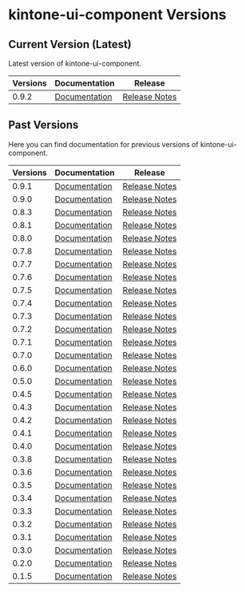 # kintone-ui-component Versions

## Current Version (Latest)
Latest version of kintone-ui-component.

| Versions| Documentation| Release|
| --- | --- | --- |
| 0.9.2| [Documentation](../)| [Release Notes](https://github.com/kintone-labs/kintone-ui-component/releases/tag/v0.9.2)|

## Past Versions
Here you can find documentation for previous versions of kintone-ui-component.

| Versions| Documentation| Release|
| --- | --- | --- |
| 0.9.1| [Documentation](../../0.9.1/)| [Release Notes](https://github.com/kintone-labs/kintone-ui-component/releases/tag/v0.9.1)|
| 0.9.0| [Documentation](../../0.9.0/)| [Release Notes](https://github.com/kintone-labs/kintone-ui-component/releases/tag/v0.9.0)|
| 0.8.3| [Documentation](../../0.8.3/)| [Release Notes](https://github.com/kintone-labs/kintone-ui-component/releases/tag/v0.8.3)|
| 0.8.1| [Documentation](../../0.8.1/)| [Release Notes](https://github.com/kintone-labs/kintone-ui-component/releases/tag/v0.8.1)|
| 0.8.0| [Documentation](../../0.8.0/)| [Release Notes](https://github.com/kintone-labs/kintone-ui-component/releases/tag/v0.8.0)|
| 0.7.8| [Documentation](../../0.7.8/)| [Release Notes](https://github.com/kintone-labs/kintone-ui-component/releases/tag/v0.7.8)|
| 0.7.7| [Documentation](../../0.7.7/)| [Release Notes](https://github.com/kintone-labs/kintone-ui-component/releases/tag/v0.7.7)|
| 0.7.6| [Documentation](../../0.7.6/)| [Release Notes](https://github.com/kintone-labs/kintone-ui-component/releases/tag/v0.7.6)|
| 0.7.5| [Documentation](../../0.7.5/)| [Release Notes](https://github.com/kintone-labs/kintone-ui-component/releases/tag/v0.7.5)|
| 0.7.4| [Documentation](../../0.7.4/)| [Release Notes](https://github.com/kintone-labs/kintone-ui-component/releases/tag/v0.7.4)|
| 0.7.3| [Documentation](../../0.7.3/)| [Release Notes](https://github.com/kintone-labs/kintone-ui-component/releases/tag/v0.7.3)|
| 0.7.2| [Documentation](../../0.7.2/)| [Release Notes](https://github.com/kintone-labs/kintone-ui-component/releases/tag/v0.7.2)|
| 0.7.1| [Documentation](../../0.7.1/)| [Release Notes](https://github.com/kintone-labs/kintone-ui-component/releases/tag/v0.7.1)|
| 0.7.0| [Documentation](../../0.7.0/)| [Release Notes](https://github.com/kintone-labs/kintone-ui-component/releases/tag/v0.7.0)|
| 0.6.0| [Documentation](../../0.6.0/)| [Release Notes](https://github.com/kintone-labs/kintone-ui-component/releases/tag/v0.6.0)|
| 0.5.0| [Documentation](../../0.5.0/)| [Release Notes](https://github.com/kintone-labs/kintone-ui-component/releases/tag/v0.5.0)|
| 0.4.5| [Documentation](../../0.4.5/)| [Release Notes](https://github.com/kintone-labs/kintone-ui-component/releases/tag/v0.4.5)|
| 0.4.3| [Documentation](../../0.4.3/)| [Release Notes](https://github.com/kintone-labs/kintone-ui-component/releases/tag/v0.4.3)|
| 0.4.2| [Documentation](../../0.4.2/)| [Release Notes](https://github.com/kintone-labs/kintone-ui-component/releases/tag/v0.4.2)|
| 0.4.1| [Documentation](../../0.4.1/)| [Release Notes](https://github.com/kintone-labs/kintone-ui-component/releases/tag/v0.4.1)|
| 0.4.0| [Documentation](../../0.4.0/)| [Release Notes](https://github.com/kintone-labs/kintone-ui-component/releases/tag/v0.4.0)|
| 0.3.8| [Documentation](../../0.3.8/)| [Release Notes](https://github.com/kintone-labs/kintone-ui-component/releases/tag/v0.3.8)|
| 0.3.6| [Documentation](../../0.3.6/)| [Release Notes](https://github.com/kintone-labs/kintone-ui-component/releases/tag/v0.3.6)|
| 0.3.5| [Documentation](../../0.3.5/)| [Release Notes](https://github.com/kintone-labs/kintone-ui-component/releases/tag/v0.3.5)|
| 0.3.4| [Documentation](../../0.3.4/)| [Release Notes](https://github.com/kintone-labs/kintone-ui-component/releases/tag/v0.3.4)|
| 0.3.3| [Documentation](../../0.3.3/)| [Release Notes](https://github.com/kintone-labs/kintone-ui-component/releases/tag/v0.3.3)|
| 0.3.2| [Documentation](../../0.3.2/)| [Release Notes](https://github.com/kintone-labs/kintone-ui-component/releases/tag/v0.3.2)|
| 0.3.1| [Documentation](../../0.3.1/)| [Release Notes](https://github.com/kintone-labs/kintone-ui-component/releases/tag/v0.3.1)|
| 0.3.0| [Documentation](../../0.3.0/)| [Release Notes](https://github.com/kintone-labs/kintone-ui-component/releases/tag/v0.3.0)|
| 0.2.0| [Documentation](../../0.2.0/)| [Release Notes](https://github.com/kintone-labs/kintone-ui-component/releases/tag/v0.2.0)|
| 0.1.5| [Documentation](../../0.1.5/)| [Release Notes](https://github.com/kintone-labs/kintone-ui-component/releases/tag/v0.1.5)|
